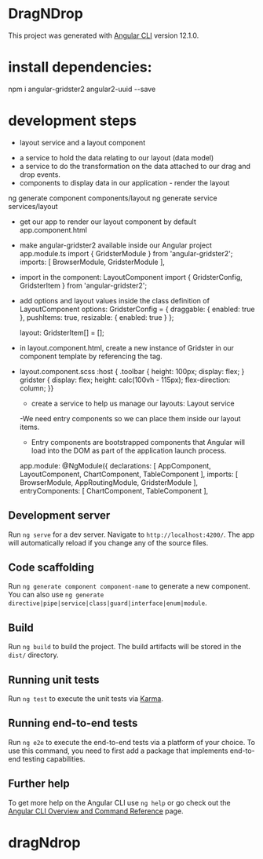# DragNDrop

This project was generated with [Angular CLI](https://github.com/angular/angular-cli) version 12.1.0.


# install dependencies: 
npm i angular-gridster2 angular2-uuid --save

# development steps
- layout service and a layout component
*  a service to hold the data relating to our layout (data model) 
*  a service to do the transformation on the data attached to our drag and drop events.
* components to display data in our application - render the layout

ng generate component components/layout
ng generate service services/layout

- get our app to render our layout component by default
app.component.html
<app-layout></app-layout>

- make angular-gridster2 available inside our Angular project
app.module.ts
import { GridsterModule } from 'angular-gridster2';
imports: [
    BrowserModule,
    GridsterModule
  ],


- import in the component: LayoutComponent
import { GridsterConfig, GridsterItem } from 'angular-gridster2';

- add options and layout values inside the class definition of LayoutComponent
options: GridsterConfig = {
    draggable: {
      enabled: true
    },
    pushItems: true,
    resizable: {
      enabled: true
    }
  };  
  
  layout: GridsterItem[] = [];


- in layout.component.html, create a new instance of Gridster in our component template by referencing the <gridster> tag.

<div class="toolbar"></div><gridster [options]="options">
  <gridster-item *ngFor="let item of layout" [item]="item">
  </gridster-item>
</gridster>

- layout.component.scss
:host {  .toolbar {
    height: 100px;
    display: flex;
  }  gridster {
    display: flex;
    height: calc(100vh - 115px);
    flex-direction: column;
  }}



  - create a service to help us manage our layouts: Layout service

  -We need  entry components so we can place them inside our layout items.
   * Entry components are bootstrapped components that Angular will load into the DOM as part of the application launch process.

   app.module:
    @NgModule({
    declarations: [
        AppComponent,
        LayoutComponent,
        ChartComponent,
        TableComponent
    ],
    imports: [
        BrowserModule,
        AppRoutingModule,
        GridsterModule
    ],
    entryComponents: [
        ChartComponent,
        TableComponent
    ],

## Development server

Run `ng serve` for a dev server. Navigate to `http://localhost:4200/`. The app will automatically reload if you change any of the source files.

## Code scaffolding

Run `ng generate component component-name` to generate a new component. You can also use `ng generate directive|pipe|service|class|guard|interface|enum|module`.

## Build

Run `ng build` to build the project. The build artifacts will be stored in the `dist/` directory.

## Running unit tests

Run `ng test` to execute the unit tests via [Karma](https://karma-runner.github.io).

## Running end-to-end tests

Run `ng e2e` to execute the end-to-end tests via a platform of your choice. To use this command, you need to first add a package that implements end-to-end testing capabilities.

## Further help

To get more help on the Angular CLI use `ng help` or go check out the [Angular CLI Overview and Command Reference](https://angular.io/cli) page.
# dragNdrop
